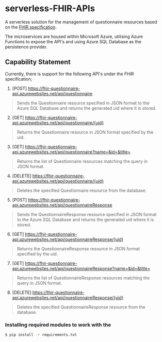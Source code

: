 # serverless-FHIR-APIs

A serverless solution for the management of questionnaire resources based on the [FHIR specification](https://www.hl7.org/fhir/).

The microservices are housed within Microsoft Azure, utilising Azure Functions to expose the API's
and using Azure SQL Database as the persistence provider.

## Capability Statement

Currently, there is support for the following API's under the FHIR specification;

1. [POST] https://fhir-questionnaire-api.azurewebsites.net/api/questionnaire
  > Sends the Questionnaire resource specified in JSON format to the Azure SQL Database 
  > and returns the generated uid where it is stored. 
2. [GET] https://fhir-questionnaire-api.azurewebsites.net/api/questionnaire/{uid}
 > Returns the Questionnaire resource in JSON format specified by the uid.
3. [GET] https://fhir-questionnaire-api.azurewebsites.net/api/questionnaire?name=&id=&title=
 > Returns the list of Questionnaire resources matching the query in JSON format.
4. [DELETE] https://fhir-questionnaire-api.azurewebsites.net/api/questionnaire/{uid}
  > Deletes the specified Questionnaire resource from the database.
5. [POST] https://fhir-questionnaire-api.azurewebsites.net/api/questionnaireResponse
  > Sends the QuestionnaireResponse resource specified in JSON format to the Azure SQL Database 
  > and returns the generated uid where it is stored. 
6. [GET] https://fhir-questionnaire-api.azurewebsites.net/api/questionnaireResponse/{uid}
 > Returns the QuestionnaireResponse resource in JSON format specified by the uid.
7. [GET] https://fhir-questionnaire-api.azurewebsites.net/api/questionnaireResponse?name=&id=&title=
 > Returns the list of QuestionnaireResponse resources matching the query in JSON format.
8. [DELETE] https://fhir-questionnaire-api.azurewebsites.net/api/questionnaireResponse/{uid}
  > Deletes the specified QuestionnaireResponse resource from the database.


### Installing required modules to work with the 
```bash
$ pip install -r requirements.txt
```

